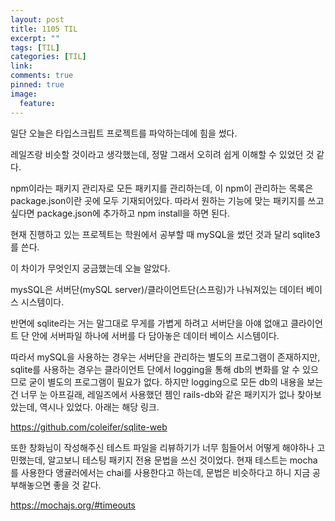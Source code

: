 ```yaml
---
layout: post
title: 1105 TIL
excerpt: ""
tags: [TIL]
categories: [TIL]
link:
comments: true
pinned: true
image:
  feature:
---
```


일단 오늘은 타입스크립트 프로젝트를 파악하는데에 힘을 썼다.

레일즈랑 비슷할 것이라고 생각했는데, 정말 그래서 오히려 쉽게 이해할 수 있었던 것 같다.

npm이라는 패키지 관리자로 모든 패키지를 관리하는데, 이 npm이 관리하는 목록은 package.json이란 곳에 모두 기재되어있다. 따라서 원하는 기능에 맞는 패키지를 쓰고 싶다면 package.json에 추가하고 npm install을 하면 된다.

현재 진행하고 있는 프로젝트는 학원에서 공부할 때 mySQL을 썼던 것과 달리 sqlite3를 쓴다.

이 차이가 무엇인지 궁금했는데 오늘 알았다.

mysSQL은 서버단(mySQL server)/클라이언트단(스프링)가 나눠져있는 데이터 베이스 시스템이다.

반면에 sqlite라는 거는 말그대로 무게를 가볍게 하려고 서버단을 아얘 없애고 클라이언트 단 안에 서버파일 하나에 서버를 다 담아놓은 데이터 베이스 시스템이다.

따라서 mySQL을 사용하는 경우는 서버단을 관리하는 별도의 프로그램이 존재하지만, sqlite를 사용하는 경우는 클라이언트 단에서 logging을 통해 db의 변화를 알 수 있으므로 굳이 별도의 프로그램이 필요가 없다. 하지만 logging으로 모든 db의 내용을 보는 건 너무 눈 아프길래, 레일즈에서 사용했던 젬인 rails-db와 같은 패키지가 없나 찾아보았는데, 역시나 있었다. 아래는 해당 링크.

<https://github.com/coleifer/sqlite-web>

또한 창화님이 작성해주신 테스트 파일을 리뷰하기가 너무 힘들어서 어떻게 해야하나 고민했는데, 알고보니 테스팅 패키지 전용 문법을 쓰신 것이었다. 현재 테스트는 mocha를 사용한다 앵귤러에서는 chai를 사용한다고 하는데, 문법은 비슷하다고 하니 지금 공부해놓으면 좋을 것 같다.

<https://mochajs.org/#timeouts>
